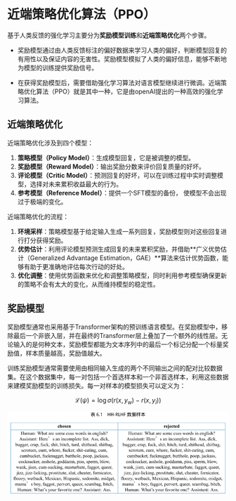 # 近端策略优化算法（PPO）

基于人类反馈的强化学习主要分为**奖励模型训练**和**近端策略优化**两个步骤。

- 奖励模型通过由人类反馈标注的偏好数据来学习人类的偏好，判断模型回复的有用性以及保证内容的无害性。奖励模型模拟了人类的偏好信息，能够不断地为模型的训练提供奖励信号。

- 在获得奖励模型后，需要借助强化学习算法对语言模型继续进行微调。近端策略优化算法（PPO）就是其中一种，它是由openAI提出的一种高效的强化学习算法。

## 近端策略优化

近端策略优化涉及到四个模型：

1. **策略模型（Policy Model）**：生成模型回复，它是被调整的模型。
2. **奖励模型（Reward Model）**：输出奖励分数来评价回复质量的好坏。
3. **评论模型（Critic Model）**：预测回复的好坏，可以在训练过程中实时调整模型，选择对未来累积收益最大的行为。
4. **参考模型（Reference Model）**：提供一个SFT模型的备份， 使模型不会出现过于极端的变化。

近端策略优化的流程：

1. **环境采样**：策略模型基于给定输入生成一系列回复，奖励模型则对这些回复进行打分获得奖励。
2. **优势估计**：利用评论模型预测生成回复的未来累积奖励，并借助**广义优势估计（Generalized Advantage Estimation，GAE）**算法来估计优势函数，能够有助于更准确地评估每次行动的好处。
3. **优化调整**：使用优势函数来优化和调整策略模型，同时利用参考模型确保更新的策略不会有太大的变化，从而维持模型的稳定性。

## 奖励模型

奖励模型通常也采用基于Transformer架构的预训练语言模型。在奖励模型中，移除最后一个非嵌入层，并在最终的Transformer层上叠加了一个额外的线性层。无论输入的是何种文本，奖励模型都能为文本序列中的最后一个标记分配一个标量奖励值，样本质量越高，奖励值越大。

训练奖励模型通常需要使用由相同输入生成的两个不同输出之间的配对比较数据集。在这个数据集中，每一对包括一个首选样本和一个非首选样本，利用这些数据来建模奖励模型的训练损失。每一对样本的模型损失可以定义为：

$$\mathcal{L}\left(\psi\right)=\log\sigma\left(r\left(x,y_{w}\right)-r\left(x,y_{l}\right)\right)$$

![image-20251015233346486](assets/image-20251015233346486.png)

